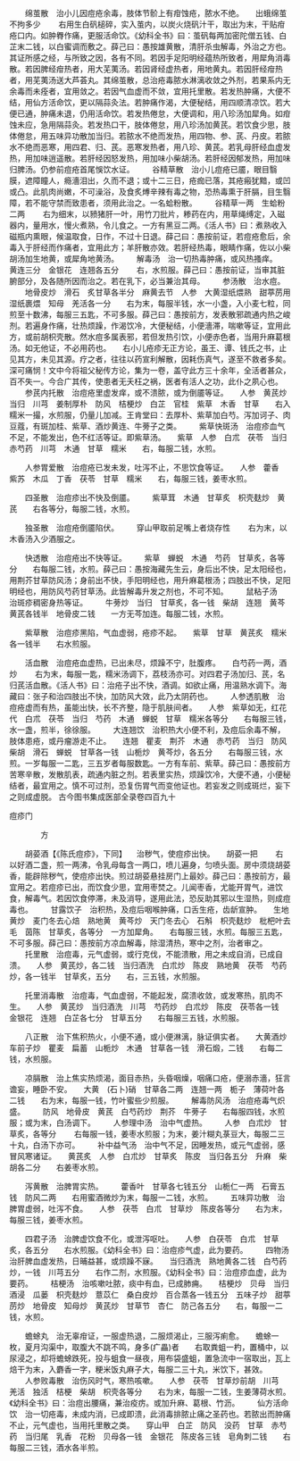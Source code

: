 <!-- { "loadSidebar": true } -->
　　绵茧散　治小儿因痘疮余毒，肢体节骱上有疳蚀疮，脓水不绝。　　出蛾绵茧不拘多少
　　右用生白矾槌碎，实入茧内，以炭火烧矾汁干，取出为末，干贴疳疮口内。如肿臖作痛，更服活命饮。《幼科全书》曰：茧矾每两加密陀僧五钱、白芷末二钱，以白蜜调而敷之。薛己曰：愚按雄黄散，清肝杀虫解毒，外治之方也。其证所感之经，与所致之因，各有不同。若因手足阳明经蕴热所致者，用犀角消毒散。若因脾经疳热者，用大芜荑汤。若因肾经虚热者，用地黄丸。若因肝经疳热者，用芜荑汤送大芦荟丸。其绵茧散，总治疮毒脓水淋漓收敛之外剂，若果系内无余毒而未痊者，宜用敛之。若因气血虚而不敛，宜用托里散。若发热肿痛，大便不结，用仙方活命饮，更以隔蒜灸法。若肿痛作渴，大便秘结，用四顺清凉饮。若大便已通，肿痛未退，仍用活命饮。若发热倦怠，大便调和，用八珍汤加犀角。如疳蚀未应，急用隔蒜灸。若发热口干，肢体倦怠，用八珍汤加黄芪。若饮食少思，肢体倦怠，用五味异功散加当归。若脓水不绝而发热，用四物、参、芪、丹皮。若脓水不绝而恶寒，用四君、归、芪。恶寒发热者，用八珍、黄芪。若乳母肝经血虚发热，用加味逍遥散。若肝经因怒发热，用加味小柴胡汤。若肝经因郁发热，用加味归脾汤。仍参前痘疮首尾悞饮水证。
　　谷精草散　治小儿痘疮已靥，眼目翳膜，遮障瞳人，瘾濇泪出，久而不退；或十二三日，疮痂已落，其疮瘢犹黯，或凹或凸。此肌肉尚嫩，不可澡浴，及食炙煿辛辣有毒之物，恐热毒熏于肝膈，目生翳障，若不能守禁而致患者，须用此治之。一名蛤粉散。
　　谷精草一两　生蛤粉二两
　　右为细末，以豮猪肝一叶，用竹刀批片，糁药在内，用草绳缚定，入磁器内，量用水，慢火煮熟，令儿食之。一方有黑豆二两。《活人书》曰：煮熟收入磁瓶内熏眼，候温取食，日作，不过十日退。薛己曰：愚按前证，若痘疮愈后，余毒入于肝经而作痛者，宜用此方；羊肝散亦效。若肝经热毒，眼睛作痛，佐以小柴胡汤加生地黄，或犀角地黄汤。
　　解毒汤　治一切热毒肿痛，或风热搔痒。　　黄连三分　金银花　连翘各五分
　　右，水煎服。薛己曰：愚按前证，当审其脏腑部分，及各随所因而治之。若在乳下，必当兼治其母。
　　参汤散　治水痘。
　　地骨皮炒　滑石　炙甘草各半分　麻黄去节　人参　大黄湿纸煨熟　甜葶苈用湿纸裹煨　知母　羌活各一分　　右为末，每服半钱，水一小盏，入小麦七粒，同煎至十数沸，每服三五匙，不可多服。薛己曰：愚按前方，发表散邪疏通内热之峻剂。若遍身作痛，壮热烦躁，作渴饮冷，大便秘结，小便濇滞，喘嗽等证，宜用此方，或前胡枳壳散。然水痘多属表邪，若但发热引饮，小便赤色者，当用升麻葛根汤。如无他证，不必用药也。　　右小儿疮疹无正方论，虽王、谭、钱氏之书，止见其方，未见其源。疗之者，往往以药宣利解散，因耗伤真气，遂至不救者多矣。深可痛悯！文中今将祖父秘传方论，集为一卷，盖守此方三十余年，全活者甚众，百不失一。今合广其传，使患者无夭枉之祸，医者有活人之功，此仆之夙心也。
　　参芪内托散　治痘疮里虚发痒，或不溃脓，或为倒靥等证。　　人参　黄芪炒　当归　川芎　姜制厚朴　防风　桔梗炒　白芷　官桂　紫草　木香　甘草　　右入糯米一撮，水煎服，仍量儿加减。王肯堂曰：去厚朴、紫草加白芍。泻加诃子、肉豆蔻，有斑加桂、紫草、酒炒黄连、牛蒡子之类。
　　紫草快斑汤　治痘疹血气不足，不能发出，色不红活等证。即紫草汤。　　紫草　人参　白朮　茯苓　当归　赤芍药　川芎　木通　甘草　糯米　　右，每服二钱，水煎。

　　人参胃爱散　治痘疮已发未发，吐泻不止，不思饮食等证。　　人参　藿香　紫苏　木瓜　丁香　茯苓　甘草　糯米　　右，每服三钱，姜枣水煎。

　　四圣散　治痘疹出不快及倒靥。
　　紫草茸　木通　甘草炙　枳壳麸炒　黄芪　　右各等分，每服二钱，水煎。

　　独圣散　治痘疮倒靥陷伏。
　　穿山甲取前足嘴上者烧存性
　　右为末，以木香汤入少酒服之。

　　快透散　治痘疮出不快等证。
　　紫草　蝉蜕　木通　芍药　甘草炙，各等分　　右每服二钱，水煎。薛己曰：愚按海藏先生云，身后出不快，足太阳经也，用荆芥甘草防风汤；身前出不快，手阳明经也，用升麻葛根汤；四肢出不快，足阳明经也，用防风芍药甘草汤。此皆解毒升发之剂也，不可不知。
　　鼠粘子汤　治斑疹稠密身热等证。
　　牛蒡炒　当归　甘草炙，各一钱　柴胡　连翘　黄芩　黄芪各钱半　地骨皮二钱　　一方无芩加连。每服二钱，水煎。

　　紫草散　治痘疹黑陷，气血虚弱，疮疹不起。　　紫草　甘草　黄芪炙　糯米各一钱半　　右水煎服。

　　活血散　治痘疮血虚热，已出未尽，烦躁不宁，肚腹疼。　　白芍药一两，酒炒
　　右为末，每服一匙，糯米汤调下，荔枝汤亦可。对四君子汤加归、芪，名归芪活血散。《活人书》曰：治疮子出不快，酒调。如欲止痛，用温熟水调下。海藏曰：张子和治四肢出不快，加防风大效，此乃太阴药也。
　　人参透肌散　治痘疮虚而有热，虽能出快，长不齐整，隐于肌肤间者。　　人参　紫草如无，红花代　白朮　茯苓　当归　芍药　木通　蝉蜕　甘草　糯米各等分　　右每服三钱，水一盏，煎半，徐徐服。
　　大连翘饮　治积热大小便不利，及痘后余毒不解，肢体患疮，或丹瘤游走不止。　　连翘　瞿麦　荆芥　木通　赤芍药　当归　防风　柴胡　滑石　蝉蜕　甘草各一钱　山栀炒　黄芩炒，各五分　　右每服三钱，水煎。一岁每服一二匙，三五岁者每服数匙。一方有车前、紫草。薛己曰：愚按前方苦寒辛散，发散肌表，疏通内脏之剂。若表里实热，烦躁饮冷，大便不通，小便秘结者，最宜用之。慎不可过剂，恐复伤胃气而变他证也。若妄发之则成斑烂，妄下之则成虚脱。
古今图书集成医部全录卷四百九十

痘疹门

　　　　方

　　胡荽酒【《陈氏痘疹》，下同】 　治秽气，使痘疹出快。　　胡荽一把
　　右以好酒二盏，煎一两沸，令乳母每含一两口，喷儿遍身，匀喷头面。房中须烧胡荽香，能辟除秽气，使痘疹出快。煎过胡荽悬挂房门上最妙。薛己曰：愚按前方，最宜用之。若痘疹已出，而饮食少思，宜用枣焚之。儿闻枣香，尤能开胃气，进饮食，解毒气。若因饮食停滞，未及消导，遂用此法，恐反助其邪以生湿热，则成痘毒也。
　　甘露饮子　治积热，及痘后咽喉肿痛，口舌生疮，齿龂宣肿。　　生地黄炒　麦门冬去心焙　熟地黄　黄芩炒　天门冬去心　石斛　枳壳麸炒　枇杷叶去毛　茵陈　甘草炙，各等分　一方加犀角。　　右每服三钱，水煎。每服三五匙，不可多服。薛己曰：愚按前方凉血解毒，除湿清热，寒中之剂，治者审之。
　　托里散　治痘毒，元气虚弱，或行克伐，不能溃散，用之未成自消，已成自溃。　　人参　黄芪炒，各二钱　当归酒洗　白朮炒　陈皮　熟地黄　茯苓　芍药炒，各一钱半　甘草炙，五分　　右，三五钱，水煎服。

　　托里消毒散　治痘毒，气血虚弱，不能起发，腐溃收敛，或发寒热，肌肉不生。　　人参　黄芪炒　当归酒洗　川芎　芍药炒　白朮炒　陈皮　茯苓各一钱　金银花　连翘　白芷各七分　甘草五分　　右每服三五钱，水煎服。

　　八正散　治下焦积热火，小便不通，或小便淋漓，脉证俱实者。　　大黄酒炒　车前子炒　瞿麦　扁蓄　山栀炒　木通　甘草各一钱　滑石煅，二钱　　右每二钱，水煎服。

　　凉膈散　治上焦实热烦渴，面目赤热，头昏咽燥，咽痛口疮，便溺赤濇，狂言谵妄，睡卧不安。　　大黄　(石卜)硝　甘草各二两　连翘一两　栀子　薄荷叶各二钱　　右为末，每服一钱，竹叶蜜些少煎服。
　　解毒防风汤　治痘疮毒气炽盛。
　　防风　地骨皮　黄芪　白芍药炒　荆芥　牛蒡子　　右每服四钱，水煎服；或为末，白汤调下。
　　人参理中汤　治中气虚热。
　　人参　白朮炒　甘草炙，各等分
　　右每服一钱，姜枣水煎服；为末，姜汁糊丸菉豆大，每服二三十丸，白汤下亦可。
　　补中益气汤　治中气不足，因睡发热，或元气虚弱，感冒风寒诸证。　　黄芪炙　人参　白朮炒　甘草炙　陈皮　当归各五分　升麻　柴胡各二分　　右姜枣水煎。

　　泻黄散　治脾胃实热。
　　藿香叶　甘草各七钱五分　山栀仁一两　石膏五钱　防风二两　　右用蜜酒微炒为末，每服一二钱，水煎。
　　五味异功散　治脾胃虚弱，吐泻不食。　　人参　茯苓　白朮　甘草炒　陈皮各等分　　右为末，每服三钱，姜枣水煎。

　　四君子汤　治脾虚饮食不化，或泄泻呕吐。　　人参　白茯苓　白朮　甘草炙，各五分　　右水煎服。《幼科全书》曰：治痘疹气虚，此为要药。
　　四物汤　治肝脾血虚发热，日晡益甚，或烦躁不寐。　　当归酒洗　熟地黄各二钱　白芍药炒，一钱　川芎五分　　右作二剂，水煎服。《幼科全书》曰：治痘疹血虚，此为要药。
　　桔梗汤　治咳嗽吐脓，痰中有血，已成肺痈。　　桔梗炒　贝母　当归酒浸　瓜蒌　枳壳麸炒　薏苡仁　桑白皮炒　百合蒸各一钱五分　五味子炒　甜葶苈炒　地骨皮　知母炒　黄芪炒　甘草节　杏仁　防己各五分　　右，每服一二钱，水煎。

　　蟾蜍丸　治无辜疳证，一服虚热退，二服烦渴止，三服泻痢愈。　　蟾蜍一枚，夏月沟渠中，取腹大不跳不鸣，身多(疒畾)者　　右取粪蛆一杓，置桶中，以尿浸之，却将蟾蜍跌死，投与蛆食一昼夜，用布袋盛蛆，置急流中一宿取出，瓦上焙干为末，入麝香一字，粳米饭丸麻子大，每服二三十丸，米饮下，甚效。
　　人参败毒散　治伤风时气，寒热咳嗽。　　人参　茯苓　甘草炒前胡　川芎　羌活　独活　桔梗　柴胡　枳壳各等分　　右为末，每服一二钱，生姜薄荷水煎。《幼科全书》曰：治痘出腰痛，兼治疫疠。或加升麻、葛根、竹沥。
　　仙方活命饮　治一切疮毒，未成内消，已成即溃，此消毒排脓止痛之圣药也。若脓出而肿痛不止，元气虚也，当用托里散之类。　　穿山甲　白芷　防风　没药　甘草　赤芍药　当归尾　乳香　花粉　贝母各一钱　金银花　陈皮各三钱　皂角刺二钱　　右每服二三钱，酒水各半煎。

